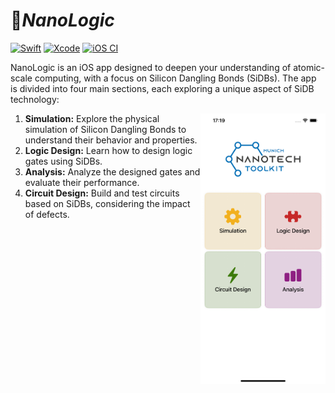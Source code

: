 # 📱*NanoLogic* 

[![Swift](https://img.shields.io/badge/Swift-5.8-orange.svg?style=flat&logo=swift)](https://swift.org)
[![Xcode](https://img.shields.io/badge/Xcode-16.3-blue.svg?style=flat&logo=xcode)](https://developer.apple.com/xcode/)
[![iOS CI](https://img.shields.io/github/actions/workflow/status/Drewniok/NanoLogic/ios.yml?branch=main&label=iOS%20CI&style=flat&color=blue&logo=apple)](https://github.com/Drewniok/NanoLogic/actions/workflows/ios.yml)

NanoLogic is an iOS app designed to deepen your understanding of atomic-scale computing, with a focus on Silicon Dangling Bonds (SiDBs). The app is divided into four main sections, each exploring a unique aspect of SiDB technology:

<img src="resources/screenshots/overview_picture.png" alt="overview" align="right" width="200"/>

1. **Simulation:** Explore the physical simulation of Silicon Dangling Bonds to understand their behavior and properties.
2. **Logic Design:** Learn how to design logic gates using SiDBs.
3. **Analysis:** Analyze the designed gates and evaluate their performance.
4. **Circuit Design:** Build and test circuits based on SiDBs, considering the impact of defects.
